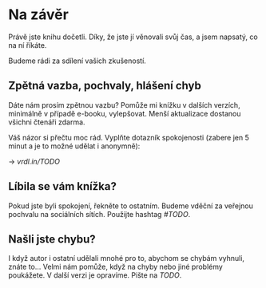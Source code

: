 # Na závěr

Právě jste knihu dočetli. Díky, že jste jí věnovali svůj čas, a jsem napsatý, co na ní říkáte.

Budeme rádi za sdílení vašich zkušeností.

## Zpětná vazba, pochvaly, hlášení chyb

Dáte nám prosím zpětnou vazbu? Pomůže mi knížku v dalších verzích, minimálně v případě e-booku, vylepšovat. Menší aktualizace dostanou všichni čtenáři zdarma.

Váš názor si přečtu moc rád. Vyplňte dotazník spokojenosti (zabere jen 5 minut a je to možné udělat i anonymně):

→ *vrdl.in/TODO*

## Líbila se vám knížka?

Pokud jste byli spokojení, řekněte to ostatním. Budeme vděční za veřejnou pochvalu na sociálních sítích. Použijte hashtag *#TODO*.

## Našli jste chybu?

I když autor i ostatní udělali mnohé pro to, abychom se chybám vyhnuli, znáte to… Velmi nám pomůže, když na chyby nebo jiné problémy poukážete. V další verzi je opravíme. Pište na *TODO*.
